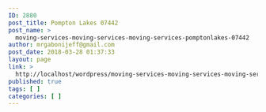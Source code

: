 ```yaml
---
ID: 2880
post_title: Pompton Lakes 07442
post_name: >
  moving-services-moving-services-moving-services-pomptonlakes-07442
author: mrgabonijeff@gmail.com
post_date: 2018-03-28 01:37:33
layout: page
link: >
  http://localhost/wordpress/moving-services-moving-services-moving-services-pomptonlakes-07442/
published: true
tags: [ ]
categories: [ ]
---
```

